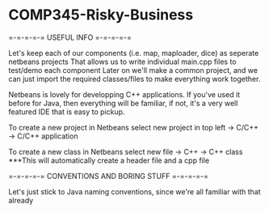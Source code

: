 # COMP345-Risky-Business

=-=-=-=-= USEFUL INFO =-=-=-=-=

Let's keep each of our components (i.e. map, maploader, dice) as seperate netbeans projects
That allows us to write individual main.cpp files to test/demo each component
Later on we'll make a common project, and we can just import the required classes/files
to make everything work together.

Netbeans is lovely for developping C++ applications. If you've used it before for Java,
then everything will be familiar, if not, it's a very well featured IDE that is easy to pickup.

To create a new project in Netbeans select new project in top left -> C/C++ -> C/C++ application

To create a new class in Netbeans select new file -> C++ -> C++ class
***This will automatically create a header file and a cpp file

=-=-=-=-= CONVENTIONS AND BORING STUFF =-=-=-=-=

Let's just stick to Java naming conventions, since we're all familiar with that already
